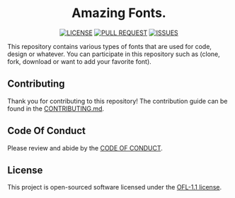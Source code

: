 <h1 align="center">Amazing Fonts.</h1> 

<p align="center">
    <a href="https://github.com/novalramdhani/fonts/blob/main/LICENSE"><img alt="LICENSE" src="https://img.shields.io/github/license/novalramdhani/fonts"></a>
    <a href="https://github.com/novalramdhani/fonts/pulls"><img alt="PULL REQUEST" src="https://img.shields.io/github/issues-pr/novalramdhani/fonts"></a>
    <a href="https://github.com/novalramdhani/fonts/issues"><img alt="ISSUES" src="https://img.shields.io/github/issues/novalramdhani/fonts"></a>
</p>

This repository contains various types of fonts that are used for code, design or whatever. You can participate in this repository such as (clone, fork, download or want to add your favorite font).

## Contributing
Thank you for contributing to this repository! The contribution guide can be found in the [CONTRIBUTING.md](https://github.com/novalramdhani/code-fonts/blob/main/CONTRIBUTING.md).

## Code Of Conduct
Please review and abide by the [CODE OF CONDUCT](https://github.com/novalramdhani/code-fonts/blob/main/CODE_OF_CONDUCT.md).

## License
This project is open-sourced software licensed under the [OFL-1.1 license](https://github.com/novalramdhani/fonts/blob/main/LICENSE).
